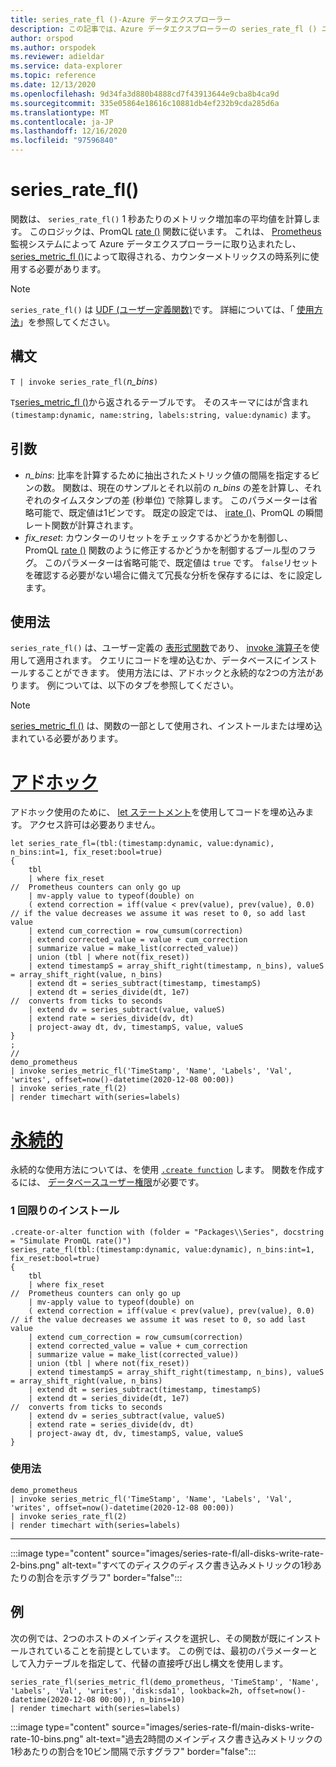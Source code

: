 ```yaml
---
title: series_rate_fl ()-Azure データエクスプローラー
description: この記事では、Azure データエクスプローラーの series_rate_fl () ユーザー定義関数について説明します。
author: orspod
ms.author: orspodek
ms.reviewer: adieldar
ms.service: data-explorer
ms.topic: reference
ms.date: 12/13/2020
ms.openlocfilehash: 9d34fa3d880b4888cd7f43913644e9cba8b4ca9d
ms.sourcegitcommit: 335e05864e18616c10881db4ef232b9cda285d6a
ms.translationtype: MT
ms.contentlocale: ja-JP
ms.lasthandoff: 12/16/2020
ms.locfileid: "97596840"
---
```

# <a name="series_rate_fl"></a>series_rate_fl()


関数は、 `series_rate_fl()` 1 秒あたりのメトリック増加率の平均値を計算します。 このロジックは、PromQL [rate ()](https://prometheus.io/docs/prometheus/latest/querying/functions/#rate) 関数に従います。 これは、 [Prometheus](https://prometheus.io/) 監視システムによって Azure データエクスプローラーに取り込まれたし、 [series_metric_fl ()](series-metric-fl.md)によって取得される、カウンターメトリックスの時系列に使用する必要があります。

> [!NOTE]
>`series_rate_fl()` は [UDF (ユーザー定義関数)](../query/functions/user-defined-functions.md)です。 詳細については、「 [使用方法](#usage)」を参照してください。

## <a name="syntax"></a>構文

`T | invoke series_rate_fl(`*n_bins*`)`

`T`[series_metric_fl ()](series-metric-fl.md)から返されるテーブルです。 そのスキーマにはが含まれ `(timestamp:dynamic, name:string, labels:string, value:dynamic)` ます。

## <a name="arguments"></a>引数

* *n_bins*: 比率を計算するために抽出されたメトリック値の間隔を指定するビンの数。 関数は、現在のサンプルとそれ以前の *n_bins* の差を計算し、それぞれのタイムスタンプの差 (秒単位) で除算します。 このパラメーターは省略可能で、既定値は1ビンです。 既定の設定では、 [irate ()](https://prometheus.io/docs/prometheus/latest/querying/functions/#irate)、PromQL の瞬間レート関数が計算されます。
* *fix_reset*: カウンターのリセットをチェックするかどうかを制御し、PromQL [rate ()](https://prometheus.io/docs/prometheus/latest/querying/functions/#rate) 関数のように修正するかどうかを制御するブール型のフラグ。 このパラメーターは省略可能で、既定値は `true` です。 `false`リセットを確認する必要がない場合に備えて冗長な分析を保存するには、をに設定します。

## <a name="usage"></a>使用法

`series_rate_fl()` は、ユーザー定義の [表形式関数](../query/functions/user-defined-functions.md#tabular-function)であり、 [invoke 演算子](../query/invokeoperator.md)を使用して適用されます。 クエリにコードを埋め込むか、データベースにインストールすることができます。 使用方法には、アドホックと永続的な2つの方法があります。 例については、以下のタブを参照してください。

> [!NOTE]
> [series_metric_fl ()](series-metric-fl.md) は、関数の一部として使用され、インストールまたは埋め込まれている必要があります。

# <a name="ad-hoc"></a>[アドホック](#tab/adhoc)

アドホック使用のために、 [let ステートメント](../query/letstatement.md)を使用してコードを埋め込みます。 アクセス許可は必要ありません。

<!-- csl: https://help.kusto.windows.net:443/Samples -->
```kusto
let series_rate_fl=(tbl:(timestamp:dynamic, value:dynamic), n_bins:int=1, fix_reset:bool=true)
{
    tbl
    | where fix_reset                                                   //  Prometheus counters can only go up
    | mv-apply value to typeof(double) on   
    ( extend correction = iff(value < prev(value), prev(value), 0.0)    // if the value decreases we assume it was reset to 0, so add last value
    | extend cum_correction = row_cumsum(correction)
    | extend corrected_value = value + cum_correction
    | summarize value = make_list(corrected_value))
    | union (tbl | where not(fix_reset))
    | extend timestampS = array_shift_right(timestamp, n_bins), valueS = array_shift_right(value, n_bins)
    | extend dt = series_subtract(timestamp, timestampS)
    | extend dt = series_divide(dt, 1e7)                              //  converts from ticks to seconds
    | extend dv = series_subtract(value, valueS)
    | extend rate = series_divide(dv, dt)
    | project-away dt, dv, timestampS, value, valueS
}
;
//
demo_prometheus
| invoke series_metric_fl('TimeStamp', 'Name', 'Labels', 'Val', 'writes', offset=now()-datetime(2020-12-08 00:00))
| invoke series_rate_fl(2)
| render timechart with(series=labels)
```

# <a name="persistent"></a>[永続的](#tab/persistent)

永続的な使用方法については、を使用 [`.create function`](../management/create-function.md) します。 関数を作成するには、 [データベースユーザー権限](../management/access-control/role-based-authorization.md)が必要です。

### <a name="one-time-installation"></a>1 回限りのインストール

<!-- csl: https://help.kusto.windows.net:443/Samples -->
```kusto
.create-or-alter function with (folder = "Packages\\Series", docstring = "Simulate PromQL rate()")
series_rate_fl(tbl:(timestamp:dynamic, value:dynamic), n_bins:int=1, fix_reset:bool=true)
{
    tbl
    | where fix_reset                                                   //  Prometheus counters can only go up
    | mv-apply value to typeof(double) on   
    ( extend correction = iff(value < prev(value), prev(value), 0.0)    // if the value decreases we assume it was reset to 0, so add last value
    | extend cum_correction = row_cumsum(correction)
    | extend corrected_value = value + cum_correction
    | summarize value = make_list(corrected_value))
    | union (tbl | where not(fix_reset))
    | extend timestampS = array_shift_right(timestamp, n_bins), valueS = array_shift_right(value, n_bins)
    | extend dt = series_subtract(timestamp, timestampS)
    | extend dt = series_divide(dt, 1e7)                              //  converts from ticks to seconds
    | extend dv = series_subtract(value, valueS)
    | extend rate = series_divide(dv, dt)
    | project-away dt, dv, timestampS, value, valueS
}
```

### <a name="usage"></a>使用法

<!-- csl: https://help.kusto.windows.net:443/Samples -->
```kusto
demo_prometheus
| invoke series_metric_fl('TimeStamp', 'Name', 'Labels', 'Val', 'writes', offset=now()-datetime(2020-12-08 00:00))
| invoke series_rate_fl(2)
| render timechart with(series=labels)
```

---

:::image type="content" source="images/series-rate-fl/all-disks-write-rate-2-bins.png" alt-text="すべてのディスクのディスク書き込みメトリックの1秒あたりの割合を示すグラフ" border="false":::

## <a name="example"></a>例

次の例では、2つのホストのメインディスクを選択し、その関数が既にインストールされていることを前提としています。 この例では、最初のパラメーターとして入力テーブルを指定して、代替の直接呼び出し構文を使用します。
    
<!-- csl: https://help.kusto.windows.net:443/Samples -->
```kusto
series_rate_fl(series_metric_fl(demo_prometheus, 'TimeStamp', 'Name', 'Labels', 'Val', 'writes', 'disk:sda1', lookback=2h, offset=now()-datetime(2020-12-08 00:00)), n_bins=10)
| render timechart with(series=labels)
```
    
:::image type="content" source="images/series-rate-fl/main-disks-write-rate-10-bins.png" alt-text="過去2時間のメインディスク書き込みメトリックの1秒あたりの割合を10ビン間隔で示すグラフ" border="false":::
